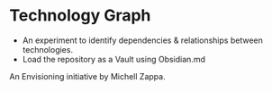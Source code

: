 # Technology Graph
- An experiment to identify dependencies & relationships between technologies.
- Load the repository as a Vault using Obsidian.md 

An Envisioning initiative by Michell Zappa.
